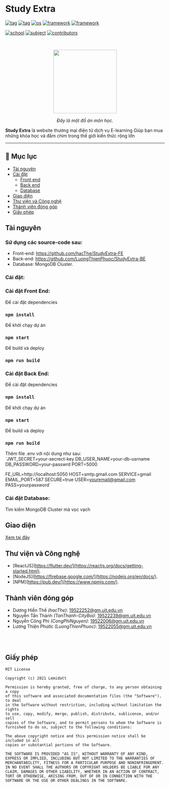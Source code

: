 # Study Extra

[![tag](https://img.shields.io/badge/-course-4db39d)](https://github.com/hacThe/StudyExtra-FE)
[![tag](https://img.shields.io/badge/-study-4db39d)](https://github.com/hacThe/StudyExtra-FE)
[![os](https://img.shields.io/badge/-teacher-%230175C2)](https://github.com/hacThe/StudyExtra-FE)
[![framework](https://img.shields.io/badge/-student-%230175C2)](https://github.com/hacThe/StudyExtra-FE)
[![framework](https://img.shields.io/badge/-english-%2302569B)](https://github.com/hacThe/StudyExtra-FE)

[![school](https://img.shields.io/badge/school-UIT-3f6cb6)](https://www.uit.edu.vn/)
[![subject](https://img.shields.io/badge/subject-WEB-3f6cb6)](https://www.uit.edu.vn/)
[![contributors](https://img.shields.io/badge/contributors-4-1d9583)](#team)

<br>

<p align="center">
 <img src="./resources/money_man.svg" height = "200"></a>
</p>

<p align="center">
<i>Đây là một đồ án môn học.</i>
</p>


**Study Extra** là website thương mại điện tử dịch vụ E-learning 
Giúp bạn mua những khóa học và đắm chìm trong thế giới kiến thức rộng lớn

---

## **📝 Mục lục**
- [Tài nguyên](#tài-nguyên)
- [Cài đặt](#cài-đặt)
	- [Front end](#cài-đặt-front-end)
	- [Back end](#cài-đặt-back-end)
	- [Database](#cài-đặt-data-base)
- [Giao diện](#giao-diện)
- [Thư viện và Công nghệ](#thư-viện-và-công-nghệ)
- [Thành viên đóng góp](#thành-viên-đóng-góp)
- [Giấy phép](#giấy-phép)

## **Tài nguyên**
### **Sử dụng các source-code sau:**
*	 Front-end: https://github.com/hacThe/StudyExtra-FE
*  Back-end: https://github.com/LuongThienPhuoc/StudyExtra-BE
*	 Database: MongoDB Cluster.
### **Cài đặt:**
### **Cài đặt Front End:**
Để cài đặt dependencies
### `npm install`
Để khởi chạy dự án
### `npm start`
Để build và deploy
### `npm run build`

### **Cài đặt Back End:**
Để cài đặt dependencies
### `npm install`
Để khởi chạy dự án
### `npm start`
Để build và deploy
### `npm run build`
Thêm file .env với nội dung như sau:
<br/>
`JWT_SECRET=your-secrect-key
DB_USER_NAME=your-db-usrname
DB_PASSWORD=your-passwrd
PORT=5000

FE_URL=http://localhost:5050
HOST=smtp.gmail.com
SERVICE=gmail
EMAIL_PORT=587
SECURE=true
USER=youremail@gmail.com
PASS=yourpassword`
### **Cài đặt Database:**
Tìm kiếm MongoDB Cluster mà vọc vạch



## **Giao diện**
 [Xem tại đây](https://drive.google.com/drive/folders/1VKPjIB64zMntJYf-vcIN_6uc-NjWCbCw?fbclid=IwAR05B6SyynNd_JZ5l8OUfS5bDoOYTamEhfsEykz2cwgx7wlQwH1F3N89G-Q)

## **Thư viện và Công nghệ**
*	[ReactJS](https://flutter.dev/](https://reactjs.org/docs/getting-started.html).
*	[NodeJS](https://firebase.google.com/](https://nodejs.org/en/docs/).
*	[NPM](https://pub.dev/](https://www.npmjs.com/).

## **Thành viên đóng góp**
- Dương Hiển Thế *(hacThe)*: 19522252@gm.uit.edu.vn
- Nguyễn Tấn Thành *(TanThanh-CityBoi)*: 19522239@gm.uit.edu.vn
- Nguyễn Công Phi *(CongPhiNguyen)*: 19522006@gm.uit.edu.vn
- Lương Thiện Phước *(LuongThienPhuoc)*: 19522055@gm.uit.edu.vn

<br/>



<br/>

## **Giấy phép**
    MIT License

    Copyright (c) 2021 Lemidatt

    Permission is hereby granted, free of charge, to any person obtaining a copy
    of this software and associated documentation files (the "Software"), to deal
    in the Software without restriction, including without limitation the rights
    to use, copy, modify, merge, publish, distribute, sublicense, and/or sell
    copies of the Software, and to permit persons to whom the Software is
    furnished to do so, subject to the following conditions:

    The above copyright notice and this permission notice shall be included in all
    copies or substantial portions of the Software.

    THE SOFTWARE IS PROVIDED "AS IS", WITHOUT WARRANTY OF ANY KIND, EXPRESS OR IMPLIED, INCLUDING BUT NOT LIMITED TO THE WARRANTIES OF MERCHANTABILITY, FITNESS FOR A PARTICULAR PURPOSE AND NONINFRINGEMENT. IN NO EVENT SHALL THE AUTHORS OR COPYRIGHT HOLDERS BE LIABLE FOR ANY CLAIM, DAMAGES OR OTHER LIABILITY, WHETHER IN AN ACTION OF CONTRACT, TORT OR OTHERWISE, ARISING FROM, OUT OF OR IN CONNECTION WITH THE SOFTWARE OR THE USE OR OTHER DEALINGS IN THE SOFTWARE.

